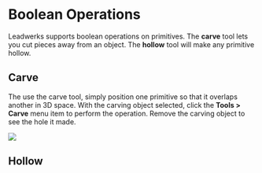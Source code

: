 # Boolean Operations

Leadwerks supports boolean operations on primitives. The **carve** tool lets you cut pieces away from an object. The **hollow** tool will make any primitive hollow.

## Carve

The use the carve tool, simply position one primitive so that it overlaps another in 3D space. With the carving object selected, click the **Tools > Carve** menu item to perform the operation. Remove the carving object to see the hole it made.

![](https://github.com/UltraEngine/Documentation/blob/master/Images/carve.gif?raw=true)

## Hollow

